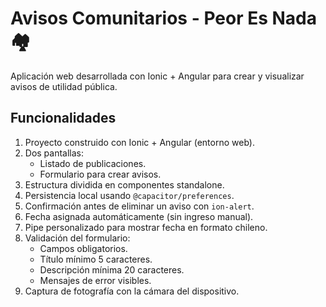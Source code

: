 # Avisos Comunitarios - Peor Es Nada 🏘️

Aplicación web desarrollada con Ionic + Angular para crear y visualizar avisos de utilidad pública.

## Funcionalidades

1. Proyecto construido con Ionic + Angular (entorno web).
2. Dos pantallas:
   - Listado de publicaciones.
   - Formulario para crear avisos.
3. Estructura dividida en componentes standalone.
4. Persistencia local usando `@capacitor/preferences`.
5. Confirmación antes de eliminar un aviso con `ion-alert`.
6. Fecha asignada automáticamente (sin ingreso manual).
7. Pipe personalizado para mostrar fecha en formato chileno.
8. Validación del formulario:
   - Campos obligatorios.
   - Título mínimo 5 caracteres.
   - Descripción mínima 20 caracteres.
   - Mensajes de error visibles.
9. Captura de fotografía con la cámara del dispositivo.

